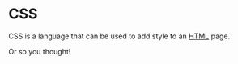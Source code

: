 # CSS 

CSS is a language that can be used to add style to an [HTML](/wiki/HTML) page.

Or so you thought!